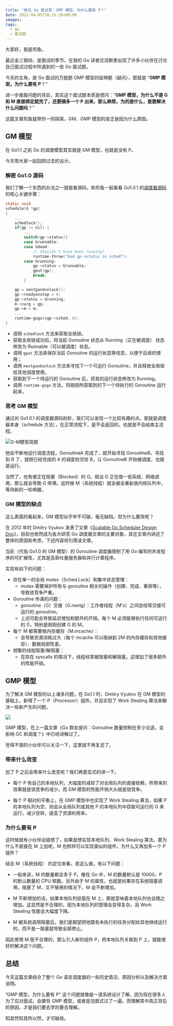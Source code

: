 ```yaml
---
title: "再见 Go 面试官：GMP 模型，为什么要有 P？"
date: 2021-04-05T16:15:20+08:00
images:
tags: 
  - go
  - 面试题
---
```


大家好，我是煎鱼。

最近金三银四，是面试的季节。在我的 Go 读者交流群里出现了许多小伙伴在讨论自己面试过程中所遇到的一些 Go 面试题。

今天的主角，是 Go 面试的万能题 GMP 模型的延伸题（疑问），那就是 ”**GMP 模型，为什么要有 P**？“

进一步推敲问题的背后，其实这个面试题本质是想问：”**GMP 模型，为什么不是 G 和 M 直接绑定就完了，还要搞多一个 P 出来，那么麻烦，为的是什么，是要解决什么问题吗**？“

这篇文章煎鱼就带你一同探索，GM、GMP 模型的变迁是因为什么原因。

## GM 模型

在 Go1.1 之前 Go 的调度模型其实就是 GM 模型，也就是没有 P。

今天带大家一起回顾过去的设计。

### 解密 Go1.0 源码

我们了解一个东西的办法之一就是看源码，和煎鱼一起看看 Go1.0.1 的[调度器源码](https://github.com/golang/go/blob/go1.0.1/src/pkg/runtime/proc.c)的核心关键步骤：

```c
static void
schedule(G *gp)
{
	...
	schedlock();
	if(gp != nil) {
		...
		switch(gp->status){
		case Grunnable:
		case Gdead:
			// Shouldn't have been running!
			runtime·throw("bad gp->status in sched");
		case Grunning:
			gp->status = Grunnable;
			gput(gp);
			break;
		}

	gp = nextgandunlock();
	gp->readyonstop = 0;
	gp->status = Grunning;
	m->curg = gp;
	gp->m = m;
	...
	runtime·gogo(&gp->sched, 0);
}
```

- 调用 `schedlock` 方法来获取全局锁。
- 获取全局锁成功后，将当前 Goroutine 状态从 Running（正在被调度） 状态修改为 Runnable（可以被调度）状态。
- 调用 `gput` 方法来保存当前 Goroutine 的运行状态等信息，以便于后续的使用；
- 调用 `nextgandunlock` 方法来寻找下一个可运行 Goroutine，并且释放全局锁给其他调度使用。
- 获取到下一个待运行的 Goroutine 后，将其的运行状态修改为 Running。
- 调用 `runtime·gogo` 方法，将刚刚所获取到的下一个待执行的 Goroutine 运行起来。

### 思考 GM 模型

通过对 Go1.0.1 的调度器源码剖析，我们可以发现一个比较有趣的点。那就是调度器本身（schedule 方法），在正常流程下，是不会返回的，也就是不会结束主流程。

![G-M模型简图](https://image.eddycjy.com/89f9533b4d59bacaa8fcadc47a690059.jpg)

他会不断地运行调度流程，GoroutineA 完成了，就开始寻找 GoroutineB，寻找到 B 了，就把已经完成的 A 的调度权交给 B，让 GoroutineB 开始被调度，也就是运行。

当然了，也有被正在阻塞（Blocked）的 G。假设 G 正在做一些系统、网络调用，那么就会导致 G 停滞。这时候 M（系统线程）就会被会重新放内核队列中，等待新的一轮唤醒。

### GM 模型的缺点

这么表面的看起来，GM 模型似乎牢不可破，毫无缺陷。但为什么要改呢？

在 2012 年时 Dmitry Vyukov 发表了文章《[Scalable Go Scheduler Design Doc](https://docs.google.com/document/d/1TTj4T2JO42uD5ID9e89oa0sLKhJYD0Y_kqxDv3I3XMw/edit)》，目前也依然成为各大研究 Go 调度器文章的主要对象，其在文章内讲述了整体的原因和考虑，下述内容将引用该文章。

当前（代指 Go1.0 的 GM 模型）的 Goroutine 调度器限制了用 Go 编写的并发程序的可扩展性，尤其是高吞吐量服务器和并行计算程序。

实现有如下的问题：
- 存在单一的全局 mutex（Sched.Lock）和集中状态管理：
    - mutex 需要保护所有与 goroutine 相关的操作（创建、完成、重排等），导致锁竞争严重。
- Goroutine 传递的问题：
    - goroutine（G）交接（G.nextg）：工作者线程（M's）之间会经常交接可运行的 goroutine。
    - 上述可能会导致延迟增加和额外的开销。每个 M 必须能够执行任何可运行的 G，特别是刚刚创建 G 的 M。
- 每个 M 都需要做内存缓存（M.mcache）：
    - 会导致资源消耗过大（每个 mcache 可以吸纳到 2M 的内存缓存和其他缓存），数据局部性差。
- 频繁的线程阻塞/解阻塞：
    - 在存在 syscalls 的情况下，线程经常被阻塞和解阻塞。这增加了很多额外的性能开销。

## GMP 模型

为了解决 GM 模型的以上诸多问题，在 Go1.1 时，Dmitry Vyukov 在 GM 模型的基础上，新增了一个 P（Processor）组件。并且实现了 Work Stealing 算法来解决一些新产生的问题。

![](https://image.eddycjy.com/fb4c6c92c93af3bc2dfc4f13dc167cdf.png)

GMP 模型，在上一篇文章《Go 群友提问：Goroutine 数量控制在多少合适，会影响 GC 和调度？》中已经讲解过了。

觉得不错的小伙伴可以关注一下，这里就不再复述了。

### 带来什么改变

加了 P 之后会带来什么改变呢？我们再更显式的讲一下。

- 每个 P 有自己的本地队列，大幅度的减轻了对全局队列的直接依赖，所带来的效果就是锁竞争的减少。而 GM 模型的性能开销大头就是锁竞争。

- 每个 P 相对的平衡上，在 GMP 模型中也实现了 Work Stealing 算法，如果 P 的本地队列为空，则会从全局队列或其他 P 的本地队列中窃取可运行的 G 来运行，减少空转，提高了资源利用率。

### 为什么要有 P

这时候就有小伙伴会疑惑了，如果是想实现本地队列、Work Stealing 算法，那为什么不直接在 M 上加呢，M 也照样可以实现类似的组件。为什么又再加多一个 P 组件？

结合 M（系统线程） 的定位来看，若这么做，有以下问题：

- 一般来讲，M 的数量都会多于 P。像在 Go 中，M 的数量默认是 10000，P 的默认数量的 CPU 核数。另外由于 M 的属性，也就是如果存在系统阻塞调用，阻塞了 M，又不够用的情况下，M 会不断增加。

- M 不断增加的话，如果本地队列挂载在 M 上，那就意味着本地队列也会随之增加。这显然是不合理的，因为本地队列的管理会变得复杂，且 Work Stealing 性能会大幅度下降。

-  M 被系统调用阻塞后，我们是期望把他既有未执行的任务分配给其他继续运行的，而不是一阻塞就导致全部停止。

因此使用 M 是不合理的，那么引入新的组件 P，把本地队列关联到 P 上，就能很好的解决这个问题。

## 总结

今天这篇文章结合了整个 Go 语言调度器的一些历史情况、原因分析以及解决方案说明。

”GMP 模型，为什么要有 P“ 这个问题就像是一道系统设计了解，因为现在很多人为了应对面试，会硬背 GMP 模型，或者是泡面式过了一遍。而理解其中真正背后的原因，才是我们要去学的要去理解。

知其然知其所以然，才可破局。